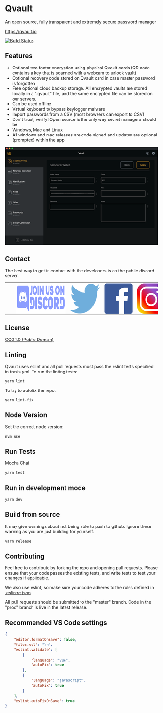 # Qvault

An open source, fully transparent and extremely secure password manager

https://qvault.io

[![Build Status](https://travis-ci.org/Q-Vault/qvault.svg?branch=master)](https://travis-ci.org/Q-Vault/qvault)

## Features

* Optional two factor encryption using physical Qvault cards (QR code contains a key that is scanned with a webcam to unlock vault)
* Optional recovery code stored on Qvault card in case master password is forgotten
* Free optional cloud backup storage. All encrypted vaults are stored locally in a ".qvault" file, and the same encrypted file can be stored on our servers.
* Can be used offline
* Virtual keyboard to bypass keylogger malware
* Import passwords from a CSV (most browsers can export to CSV)
* Don't trust, verify! Open source is the only way secret managers should be
* Windows, Mac and Linux
* All windows and mac releases are code signed and updates are optional (prompted) within the app

<p align="center">
    <img src="doc_resources/crypto.png" alt="cryptocurrency bitcoin password manager">
</p>

## Contact

The best way to get in contact with the developers is on the public discord server.

|   |   |   |   |
|---|---|---|---|
| <a href="https://discord.gg/EEkFwbv" style="margin: 30px" title="Join our Discord chat" target="_blank"><img src="doc_resources/discord.png" align="center" height="100"></a> | <a href="https://twitter.com/q_vault" style="margin: 30px" title="Follow us on twitter" target="_blank"><img src="doc_resources/twitter.png" align="center" height="100"></a> | <a href="https://www.facebook.com/qvault" style="margin: 30px" title="Follow us on facebook" target="_blank"><img src="doc_resources/facebook.png" align="center" height="100"></a> | <a href="https://www.instagram.com/qvault.io" style="margin: 30px" title="Follow us on instagram" target="_blank"><img src="doc_resources/instagram.png" align="center" height="100"></a> |

## License

[CC0 1.0 (Public Domain)](LICENSE.md)

## Linting

Qvault uses eslint and all pull requests must pass the eslint tests specified in travis.yml.
To run the linting tests:

```bash
yarn lint
```

To try to autofix the repo:

```bash
yarn lint-fix
```

## Node Version

Set the correct node version:

```bash
nvm use
```

## Run Tests

Mocha Chai

```bash
yarn test
```

## Run in development mode

```bash
yarn dev
```

## Build from source

It may give warnings about not being able to push to github. Ignore
these warning as you are just building for yourself.

```bash
yarn release
```

## Contributing

Feel free to contribute by forking the repo and opening pull requests. Please ensure that your code passes the existing tests, and write tests to test your changes if applicable.

We also use eslint, so make sure your code adheres to the rules defined in [.eslintrc.json](.eslintrc.json)

All pull requests should be submitted to the "master" branch. Code in the "prod" branch is live in the latest release.

## Recommended VS Code settings

```json
{
    "editor.formatOnSave": false,
    "files.eol": "\n",
    "eslint.validate": [
        {
            "language": "vue",
            "autoFix": true
        },
        {
            "language": "javascript",
            "autoFix": true
        }
    ],
    "eslint.autoFixOnSave": true
}
```
